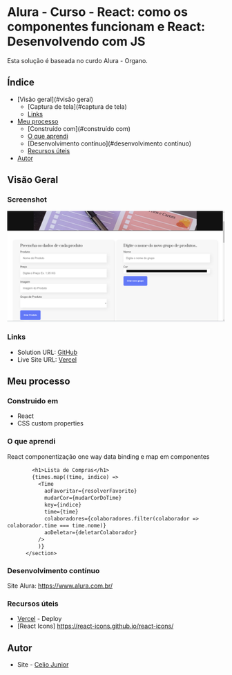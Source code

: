 # Alura - Curso - React: como os componentes funcionam e React: Desenvolvendo com JS

Esta solução é baseada no curdo Alura - Organo. 

## Índice

- [Visão geral](#visão geral)
   - [Captura de tela](#captura de tela)
   - [Links](#links)
- [Meu processo](#meu-processo)
   - [Construído com](#construído com)
   - [O que aprendi](#o-que-aprendi)
   - [Desenvolvimento contínuo](#desenvolvimento contínuo)
   - [Recursos úteis](#useful-resources)
- [Autor](#autor)




## Visão Geral

### Screenshot

<img src="/public/imagens/FRONT.PNG" alt style="max-width: 100%">


### Links

- Solution URL: [GitHub](https://github.com/AIemao/aluraOrgano)
- Live Site URL: [Vercel](https://alura-organo-delta.vercel.app/)

## Meu processo

### Construido em

- React
- CSS custom properties


### O que aprendi

React componentização one way data binding e map em componentes

````JS
        <h1>Lista de Compras</h1>
        {times.map((time, indice) => 
          <Time 
            aoFavoritar={resolverFavorito}
            mudarCor={mudarCorDoTime}
            key={indice} 
            time={time} 
            colaboradores={colaboradores.filter(colaborador => colaborador.time === time.nome)} 
            aoDeletar={deletarColaborador}
          />
          )}
      </section>
````

### Desenvolvimento contínuo

Site Alura:
https://www.alura.com.br/

### Recursos úteis

- [Vercel](https://vercel.com/) - Deploy
- [React Icons] https://react-icons.github.io/react-icons/


## Autor

- Site - [Celio Junior](https://www.linkedin.com/in/celio-junior-152529193/)


